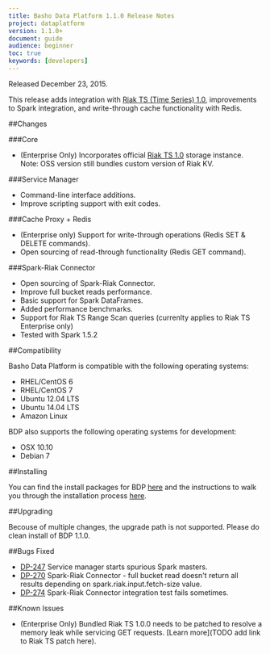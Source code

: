 ```yaml
---
title: Basho Data Platform 1.1.0 Release Notes
project: dataplatform
version: 1.1.0+
document: guide
audience: beginner
toc: true
keywords: [developers]
---
```


[bdp downloads]: http://docs.basho.com/dataplatform/1.1.0/downloads/
[bdp install]: http://docs.basho.com/dataplatform/1.1.0/installing/
[riak ts]: http://docs.basho.com/riakts/1.0.0/
[spark-riak connector]: https://github.com/basho/spark-riak-connector

Released December 23, 2015.

This release adds integration with [Riak TS (Time Series) 1.0][riak ts], improvements to Spark integration, and write-through cache functionality with Redis.

##Changes

###Core

* (Enterprise Only) Incorporates official [Riak TS 1.0][riak ts] storage instance. Note: OSS version still bundles custom version of Riak KV.

###Service Manager

* Command-line interface additions.
* Improve scripting support with exit codes.

###Cache Proxy + Redis

* (Enterprise only) Support for write-through operations (Redis SET & DELETE commands).
* Open sourcing of read-through functionality (Redis GET command).

###Spark-Riak Connector

* Open sourcing of Spark-Riak Connector.
* Improve full bucket reads performance.
* Basic support for Spark DataFrames.
* Added performance benchmarks.
* Support for Riak TS Range Scan queries (currenlty applies to Riak TS Enterprise only)
* Tested with Spark 1.5.2

##Compatibility

Basho Data Platform is compatible with the following operating systems:

* RHEL/CentOS 6
* RHEL/CentOS 7
* Ubuntu 12.04 LTS
* Ubuntu 14.04 LTS
* Amazon Linux

BDP also supports the following operating systems for development:

* OSX 10.10
* Debian 7

##Installing

You can find the install packages for BDP [here][bdp downloads] and the instructions to walk you through the installation process [here][bdp install].

##Upgrading

Becouse of multiple changes, the upgrade path is not supported. Please do clean install of BDP 1.1.0.

##Bugs Fixed

* [DP-247](https://bashoeng.atlassian.net/browse/DP-247) Service manager starts spurious Spark masters.
* [DP-270](https://bashoeng.atlassian.net/browse/DP-270) Spark-Riak Connector - full bucket read doesn't return all results depending on spark.riak.input.fetch-size value.
* [DP-274](https://bashoeng.atlassian.net/browse/DP-274) Spark-Riak Connector integration test fails sometimes.

##Known Issues

* (Enterprise Only) Bundled Riak TS 1.0.0 needs to be patched to resolve a memory leak while servicing GET requests. [Learn more](TODO add link to Riak TS patch here).
